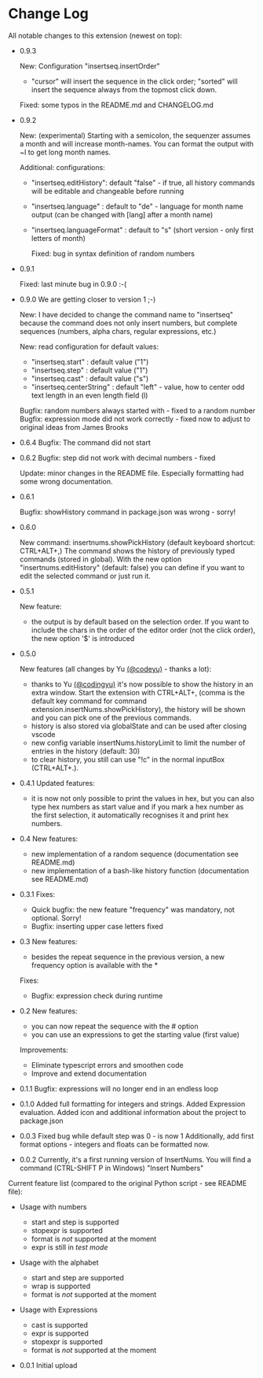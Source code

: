 # Change Log

All notable changes to this extension (newest on top):

- 0.9.3

  New: Configuration "insertseq.insertOrder"
  
    - "cursor" will insert the sequence in the click order; "sorted" will insert the sequence always from the topmost click down.
    
  Fixed: some typos in the README.md and CHANGELOG.md
             
- 0.9.2

  New: (experimental) Starting with a semicolon, the sequenzer assumes a month and will increase month-names. You can format the output with ~l to get long month names.

  Additional: configurations:

  - "insertseq.editHistory": default "false" - if true, all history commands will be editable and changeable before running
  - "insertseq.language" : default to "de" - language for month name output (can be changed with [lang] after a month name)
  - "insertseq.languageFormat" : default to "s" (short version - only first letters of month)

    Fixed: bug in syntax definition of random numbers

- 0.9.1

  Fixed: last minute bug in 0.9.0 :-(

- 0.9.0
  We are getting closer to version 1 ;-)

  New: I have decided to change the command name to "insertseq" because the command does not only insert numbers, but complete sequences (numbers, alpha chars, regular expressions, etc.)

  New: read configuration for default values:

  - "insertseq.start" : default <start> value ("1")
  - "insertseq.step" : default <step> value ("1")
  - "insertseq.cast" : default <cast> value ("s")
  - "insertseq.centerString" : default "left" - value, how to center odd text length in an even length field (l)

  Bugfix: random numbers always started with <start> - fixed to a random number
  Bugfix: expression mode did not work correctly - fixed now to adjust to original ideas from James Brooks

- 0.6.4
  Bugfix: The command did not start

- 0.6.2
  Bugfix: step did not work with decimal numbers - fixed

  Update: minor changes in the README file. Especially formatting had
  some wrong documentation.

- 0.6.1

  Bugfix: showHistory command in package.json was wrong - sorry!

- 0.6.0

  New command: insertnums.showPickHistory (default keyboard shortcut: CTRL+ALT+,)
  The command shows the history of previously typed commands (stored in global). With the new option "insertnums.editHistory" (default: false) you can define if you want to edit the selected command or just run it.

- 0.5.1

  New feature:

  - the output is by default based on the selection order. If you want to include the chars in the order of the editor order (not the click order), the new option '\$' is introduced

- 0.5.0

  New features (all changes by Yu [(@codeyu)](https://github.com/codeyu) - thanks a lot):

  - thanks to Yu [(@codingyu)](https://github.com/codingyu) it's now possible to show the history in an extra window. Start the extension with CTRL+ALT+, (comma is the default key command for command extension.insertNums.showPickHistory), the history will be shown and you can pick one of the previous commands.
  - history is also stored via globalState and can be used after closing vscode
  - new config variable insertNums.historyLimit to limit the number of entries in the history (default: 30)
  - to clear history, you still can use "!c" in the normal inputBox (CTRL+ALT+.).

- 0.4.1
  Updated features:

  - it is now not only possible to print the values in hex, but you can also type hex numbers
    as start value and if you mark a hex number as the first selection, it automatically recognises it
    and print hex numbers.

- 0.4
  New features:

  - new implementation of a random sequence (documentation see README.md)
  - new implementation of a bash-like history function (documentation see README.md)

- 0.3.1
  Fixes:

  - Quick bugfix: the new feature "frequency" was mandatory, not optional. Sorry!
  - Bugfix: inserting upper case letters fixed

- 0.3
  New features:

  - besides the repeat sequence in the previous version, a new frequency option is available with the \*

  Fixes:

  - Bugfix: expression check during runtime

- 0.2
  New features:

  - you can now repeat the sequence with the # option
  - you can use an expressions to get the starting value (first value)

  Improvements:

  - Eliminate typescript errors and smoothen code
  - Improve and extend documentation

- 0.1.1
  Bugfix: expressions will no longer end in an endless loop

- 0.1.0
  Added full formatting for integers and strings.
  Added Expression evaluation.
  Added icon and additional information about the project to package.json

- 0.0.3
  Fixed bug while default step was 0 - is now 1
  Additionally, add first format options - integers and floats can be formatted
  now.

* 0.0.2
  Currently, it's a first running version of InsertNums.
  You will find a command (CTRL-SHIFT P in Windows) "Insert Numbers"

Current feature list (compared to the original Python script - see README file):

- Usage with numbers

  - start and step is supported
  - stopexpr is supported
  - format is _not_ supported at the moment
  - expr is still in _test mode_

- Usage with the alphabet

  - start and step are supported
  - wrap is supported
  - format is _not_ supported at the moment

- Usage with Expressions

  - cast is supported
  - expr is supported
  - stopexpr is supported
  - format is _not_ supported at the moment

- 0.0.1
  Initial upload
